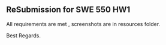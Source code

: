 ## ReSubmission for SWE 550 HW1

All requirements are met , screenshots are in resources folder.

Best Regards.